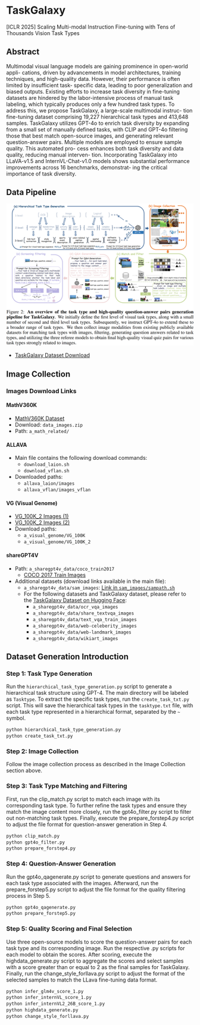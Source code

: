 # TaskGalaxy
[ICLR 2025] Scaling Multi-modal Instruction Fine-tuning with Tens of Thousands Vision Task Types

## Abstract
Multimodal visual language models are gaining prominence in open-world appli- cations, driven by advancements in model architectures, training techniques, and high-quality data. However, their performance is often limited by insufficient task- specific data, leading to poor generalization and biased outputs. Existing efforts to increase task diversity in fine-tuning datasets are hindered by the labor-intensive process of manual task labeling, which typically produces only a few hundred task types. To address this, we propose TaskGalaxy, a large-scale multimodal instruc- tion fine-tuning dataset comprising 19,227 hierarchical task types and 413,648 samples. TaskGalaxy utilizes GPT-4o to enrich task diversity by expanding from a small set of manually defined tasks, with CLIP and GPT-4o filtering those that best match open-source images, and generating relevant question-answer pairs. Multiple models are employed to ensure sample quality. This automated pro- cess enhances both task diversity and data quality, reducing manual interven- tion. Incorporating TaskGalaxy into LLaVA-v1.5 and InternVL-Chat-v1.0 models shows substantial performance improvements across 16 benchmarks, demonstrat- ing the critical importance of task diversity.

## Data Pipeline
![Alt text](Pipeline/taskgalaxy_pipeline.png)
- [TaskGalaxy Dataset Download](https://huggingface.co/datasets/CverCJK-huggingface/TaskGalaxy)

## Image Collection
### Images Download Links
#### MathV360K
- [MathV360K Dataset](https://huggingface.co/datasets/Zhiqiang007/MathV360K)
- Download: `data_images.zip`
- Path: `a_math_related/`

#### ALLAVA
- Main file contains the following download commands:
  - `download_laion.sh`
  - `download_vflan.sh`
- Downloaded paths:
  - `allava_laion/images`
  - `allava_vflan/images_vflan`

#### VG (Visual Genome)
- [VG_100K_2 Images (1)](https://cs.stanford.edu/people/rak248/VG_100K_2/images.zip)
- [VG_100K_2 Images (2)](https://cs.stanford.edu/people/rak248/VG_100K_2/images2.zip)
- Download paths:
  - `a_visual_genome/VG_100K`
  - `a_visual_genome/VG_100K_2`

#### shareGPT4V
- Path: `a_sharegpt4v_data/coco_train2017`
  - [COCO 2017 Train Images](https://images.cocodataset.org/zips/train2017.zip)
- Additional datasets (download links available in the main file):
  - `a_sharegpt4v_data/sam_images`: [Link in `sam_images/sampath.sh`](https://ai.meta.com/datasets/segment-anything-downloads/)
  - For the following datasets and TaskGalaxy dataset, please refer to the [TaskGalaxy Dataset on Hugging Face](https://huggingface.co/datasets/CverCJK-huggingface/TaskGalaxy/):
    - `a_sharegpt4v_data/ocr_vqa_images`
    - `a_sharegpt4v_data/share_textvqa_images`
    - `a_sharegpt4v_data/text_vqa_train_images`
    - `a_sharegpt4v_data/web-celeberity_images`
    - `a_sharegpt4v_data/web-landmark_images`
    - `a_sharegpt4v_data/wikiart_images`

## Dataset Generation Introduction

### Step 1: Task Type Generation
Run the `hierarchical_task_type_generation.py` script to generate a hierarchical task structure using GPT-4. The main directory will be labeled as `Tasktype`. To extract the specific task types, run the `create_task_txt.py` script. This will save the hierarchical task types in the `tasktype.txt` file, with each task type represented in a hierarchical format, separated by the `~` symbol.

```bash
python hierarchical_task_type_generation.py
python create_task_txt.py
```
### Step 2: Image Collection
Follow the image collection process as described in the Image Collection section above.

### Step 3: Task Type Matching and Filtering
First, run the clip_match.py script to match each image with its corresponding task type. To further refine the task types and ensure they match the image content more closely, run the gpt4o_filter.py script to filter out non-matching task types. Finally, execute the prepare_forstep4.py script to adjust the file format for question-answer generation in Step 4.

```bash
python clip_match.py
python gpt4o_filter.py
python prepare_forstep4.py
```

### Step 4: Question-Answer Generation
Run the gpt4o_qagenerate.py script to generate questions and answers for each task type associated with the images. Afterward, run the prepare_forstep5.py script to adjust the file format for the quality filtering process in Step 5.

```bash
python gpt4o_qagenerate.py
python prepare_forstep5.py
```

### Step 5: Quality Scoring and Final Selection
Use three open-source models to score the question-answer pairs for each task type and its corresponding image. Run the respective .py scripts for each model to obtain the scores. After scoring, execute the highdata_generate.py script to aggregate the scores and select samples with a score greater than or equal to 2 as the final samples for TaskGalaxy. Finally, run the change_style_forllava.py script to adjust the format of the selected samples to match the LLava fine-tuning data format.

```bash
python infer_glm4v_score_1.py
python infer_internVL_score_1.py
python infer_internVL2_26B_score_1.py
python highdata_generate.py
python change_style_forllava.py
```
